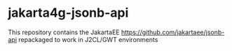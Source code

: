 # jakarta4g-jsonb-api
This repository contains the JakartaEE https://github.com/jakartaee/jsonb-api repackaged to work in J2CL/GWT environments
